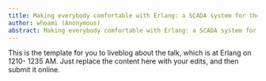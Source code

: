 ```yaml
---
title: Making everybody comfortable with Erlang: a SCADA system for thermal control
author: whoami (Anonymous)
abstract: Making everybody comfortable with Erlang: a SCADA system for thermal control
---
```


This is the template for you to liveblog about the talk,
which is at Erlang on 1210- 1235 AM.  Just replace the content here
with your edits, and then submit it online.
